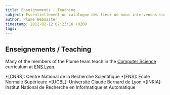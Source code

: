 ```yaml
---
title: Enseignements - Teaching
subject: Essentiellement un catalogue des lieux où nous intervenons comme enseignants.
author: Plume Webmaster
timestamp: 2012-02-12 07:23:16 +0200
tags: 
---
```


## Enseignements / Teaching

Many of the members of the Plume team teach in the [Computer Science][7]
curriculum at [ENS Lyon][3].

[3]: http://www.ens-lyon.fr/
[4]: http://www.inria.fr/
[5]: http://www.univ-lyon1.fr/
[6]: http://www.ens-lyon.fr/LIP/
[7]: http://www.ens-lyon.fr/DI/

*[CNRS]: Centre National de la Recherche Scientifique
*[ENS]: École Normale Supérieure
*[UCBL]: Université Claude Bernard de Lyon
*[INRIA]: Institut National de Recherche en Informatique et Automatique
